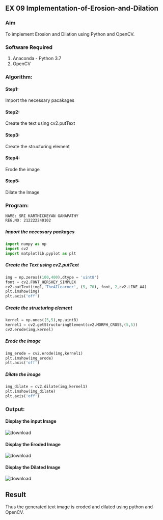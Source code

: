 ## EX 09 Implementation-of-Erosion-and-Dilation
### Aim
To implement Erosion and Dilation using Python and OpenCV.
### Software Required
1. Anaconda - Python 3.7
2. OpenCV
### Algorithm:
#### Step1:<br>
Import the necessary pacakages

#### Step2:<br>
Create the text using cv2.putText

#### Step3:<br>
Create the structuring element

#### Step4:<br>
Erode the image


#### Step5: <br>
Dilate the Image

 
### Program:
```
NAME: SRI KARTHICKEYAN GANAPATHY
REG.NO: 212222240102
```

##### Import the necessary packages
``` Python
import numpy as np
import cv2
import matplotlib.pyplot as plt
```
##### Create the Text using cv2.putText
``` Python
img = np.zeros((100,400),dtype = 'uint8')
font = cv2.FONT_HERSHEY_SIMPLEX
cv2.putText(img1,'TheAILearner', (5, 70), font, 2,cv2.LINE_AA)
plt.imshow(img)
plt.axis('off')
```
##### Create the structuring element
``` Python
kernel = np.ones((5,5),np.uint8)
kernel1 = cv2.getStructuringElement(cv2.MORPH_CROSS,(5,5))
cv2.erode(img,kernel)
```
##### Erode the image
``` Python
img_erode = cv2.erode(img,kernel1)
plt.imshow(img_erode)
plt.axis('off')
```
##### Dilate the image
``` Python
img_dilate = cv2.dilate(img,kernel1)
plt.imshow(img_dilate)
plt.axis('off')
```
### Output:
#### Display the input Image
![download](https://github.com/srikarthickeyanganapathy/erosion--dilation/assets/119393842/8e707eb2-c590-436d-9e01-383cda9f19c5)

#### Display the Eroded Image
![download](https://github.com/srikarthickeyanganapathy/erosion--dilation/assets/119393842/b9f2627b-db50-4916-87ad-e91b4426e6b2)

#### Display the Dilated Image
![download](https://github.com/srikarthickeyanganapathy/erosion--dilation/assets/119393842/4a48a790-dfaf-4bdf-8f7d-bca7a66566d0)

## Result
Thus the generated text image is eroded and dilated using python and OpenCV.
